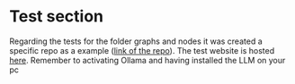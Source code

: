 # Test section 

Regarding the tests for the folder graphs and nodes it was created a specific repo as a example
([link of the repo](https://github.com/VinciGit00/Scrapegrah-ai-website-for-tests)). The test website is hosted [here](https://scrapegrah-ai-website-for-tests.onrender.com).
Remember to activating Ollama and having installed the LLM on your pc
